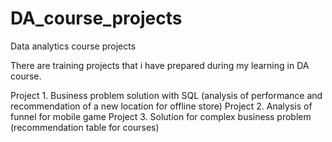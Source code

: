 # DA_course_projects
Data analytics course projects

There are training projects that i have prepared during my learning in DA course.

Project 1. Business problem solution with SQL (analysis of performance and recommendation of a new location for offline store)
Project 2. Analysis of funnel for mobile game
Project 3. Solution for complex business problem (recommendation table for courses) 
